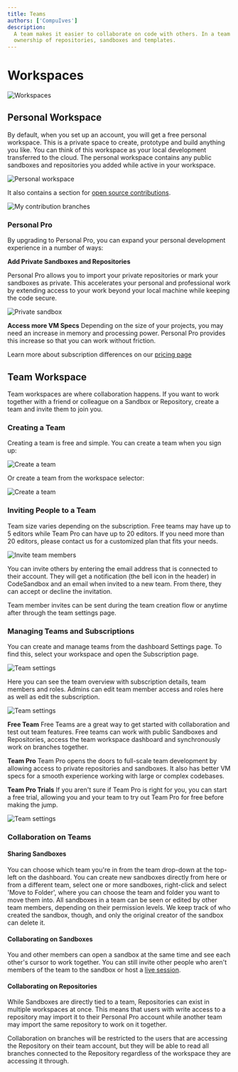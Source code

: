 ```yaml
---
title: Teams
authors: ['CompuIves']
description:
  A team makes it easier to collaborate on code with others. In a team you share
  ownership of repositories, sandboxes and templates.
---
```


# Workspaces
![Workspaces](../images/workspace-selector.png)

## Personal Workspace

By default, when you set up an account, you will get a free personal workspace. This is a private space to create, prototype and build anything you like. You can think of this workspace as your local development transferred to the cloud. The personal workspace contains any public sandboxes and repositories you added while active in your workspace.

![Personal workspace](../images/workspace-personal-team.png)

It also contains a section for [open source contributions](/getting-started/open-source#introducing-contribution-branches). 

![My contribution branches](../images/workspace-my-contributions.png)

### Personal Pro
By upgrading to Personal Pro, you can expand your personal development experience in a number of ways: 

**Add Private Sandboxes and Repositories**

Personal Pro allows you to import your private repositories or mark your sandboxes as private. This accelerates your personal and professional work by extending access to your work beyond your local machine while keeping the code secure.

![Private sandbox](../images/private-sandbox.png)

**Access more VM Specs**
Depending on the size of your projects, you may need an increase in memory and processing power. Personal Pro provides this increase so that you can work without friction.

Learn more about subscription differences on our [pricing page](https://codesandbox.io/pricing) 

## Team Workspace 

Team workspaces are where collaboration happens. 
If you want to work together with a friend or colleague on a Sandbox or Repository, create a team and invite them to join you. 

### Creating a Team

Creating a team is free and simple. You can create a team when you sign up:

![Create a team](../images/workspace-create-team.png)

Or create a team from the workspace selector:

![Create a team](../images/workspace-selector-newteam.png)


### Inviting People to a Team

Team size varies depending on the subscription. Free teams may have up to 5 editors while Team Pro can have up to 20 editors. If you need more than 20 editors, please contact us for a customized plan that fits your needs. 

![Invite team members](../images/workspace-invite-members.png)

You can invite others by entering the email address that is connected to their account. They will
get a notification (the bell icon in the header) in CodeSandbox and an email when
invited to a new team. From there, they can accept or decline the invitation.

Team member invites can be sent during the team creation flow or anytime after through the team settings page.


### Managing Teams and Subscriptions

You can create and manage teams from the dashboard Settings page.
To find this, select your workspace and open the Subscription page.

![Team settings](../images/workspace-team-settings.png)

Here you can see the team overview with subscription details, team members and roles.
Admins can edit team member access and roles here as well as edit the subscription. 

![Team settings](../images/workspace-team-settings-free.png)


**Free Team**
Free Teams are a great way to get started with collaboration and test out team features. Free teams can work with public Sandboxes and Repositories, access the team workspace dashboard and synchronously work on branches together.

**Team Pro**
Team Pro opens the doors to full-scale team development by allowing access to private repositories and sandboxes. It also has better VM specs for a smooth experience working with large or complex codebases.

**Team Pro Trials**
If you aren't sure if Team Pro is right for you, you can start a free trial, allowing you and your team to try out Team Pro for free before making the jump.

![Team settings](../images/workspace-start-trial.png)


### Collaboration on Teams

#### Sharing Sandboxes

You can choose which team you're in from the team drop-down at the top-left on
the dashboard. You can create new sandboxes directly from here or from a
different team, select one or more sandboxes, right-click and select 'Move to
Folder', where you can choose the team and folder you want to move them into.
All sandboxes in a team can be seen or edited by other team members, depending
on their permission levels. We keep track of who created the sandbox, though,
and only the original creator of the sandbox can delete it.

#### Collaborating on Sandboxes

You and other members can open a sandbox at the same time and see each other's
cursor to work together. You can still invite other people who aren't members of
the team to the sandbox or host a [live session](/learn/getting-started/collaborate-share).

#### Collaborating on Repositories

While Sandboxes are directly tied to a team, Repositories can exist in multiple workspaces at once. This means that users with write access to a repository may import it to their Personal Pro account while another team may import the same repository to work on it together.

Collaboration on branches will be restricted to the users that are accessing the Repository on their team account, but they will be able to read all branches connected to the Repository regardless of the workspace they are accessing it through.

 
